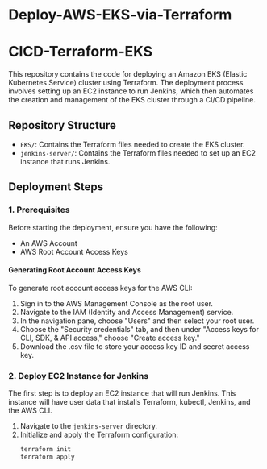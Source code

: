 # Deploy-AWS-EKS-via-Terraform

# CICD-Terraform-EKS

This repository contains the code for deploying an Amazon EKS (Elastic Kubernetes Service) cluster using Terraform. The deployment process involves setting up an EC2 instance to run Jenkins, which then automates the creation and management of the EKS cluster through a CI/CD pipeline.

## Repository Structure

- `EKS/`: Contains the Terraform files needed to create the EKS cluster.
- `jenkins-server/`: Contains the Terraform files needed to set up an EC2 instance that runs Jenkins.

## Deployment Steps

### 1. Prerequisites

Before starting the deployment, ensure you have the following:

- An AWS Account
- AWS Root Account Access Keys

#### Generating Root Account Access Keys

To generate root account access keys for the AWS CLI:

1. Sign in to the AWS Management Console as the root user.
2. Navigate to the IAM (Identity and Access Management) service.
3. In the navigation pane, choose "Users" and then select your root user.
4. Choose the "Security credentials" tab, and then under "Access keys for CLI, SDK, & API access," choose "Create access key."
5. Download the .csv file to store your access key ID and secret access key.

### 2. Deploy EC2 Instance for Jenkins

The first step is to deploy an EC2 instance that will run Jenkins. This instance will have user data that installs Terraform, kubectl, Jenkins, and the AWS CLI.

1. Navigate to the `jenkins-server` directory.
2. Initialize and apply the Terraform configuration:
   ```bash
   terraform init
   terraform apply
   ```
